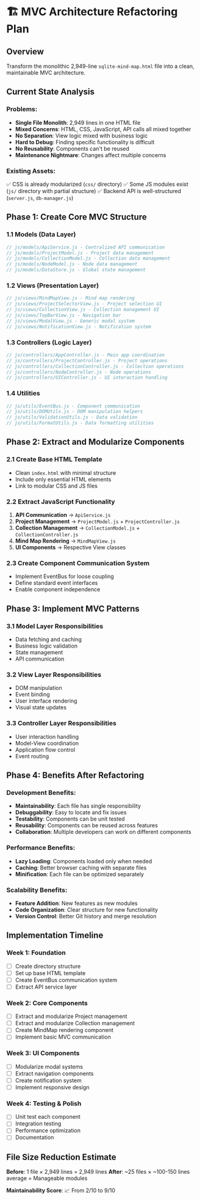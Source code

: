 # 🏗️ MVC Architecture Refactoring Plan

## Overview
Transform the monolithic 2,949-line `sqlite-mind-map.html` file into a clean, maintainable MVC architecture.

## Current State Analysis

### Problems:
- **Single File Monolith**: 2,949 lines in one HTML file
- **Mixed Concerns**: HTML, CSS, JavaScript, API calls all mixed together
- **No Separation**: View logic mixed with business logic
- **Hard to Debug**: Finding specific functionality is difficult
- **No Reusability**: Components can't be reused
- **Maintenance Nightmare**: Changes affect multiple concerns

### Existing Assets:
✅ CSS is already modularized (`css/` directory)
✅ Some JS modules exist (`js/` directory with partial structure)
✅ Backend API is well-structured (`server.js`, `db-manager.js`)

## Phase 1: Create Core MVC Structure

### 1.1 Models (Data Layer)
```javascript
// js/models/ApiService.js - Centralized API communication
// js/models/ProjectModel.js - Project data management
// js/models/CollectionModel.js - Collection data management  
// js/models/NodeModel.js - Node data management
// js/models/DataStore.js - Global state management
```

### 1.2 Views (Presentation Layer)
```javascript
// js/views/MindMapView.js - Mind map rendering
// js/views/ProjectSelectorView.js - Project selection UI
// js/views/CollectionView.js - Collection management UI
// js/views/TopBarView.js - Navigation bar
// js/views/ModalView.js - Generic modal system
// js/views/NotificationView.js - Notification system
```

### 1.3 Controllers (Logic Layer)
```javascript
// js/controllers/AppController.js - Main app coordination
// js/controllers/ProjectController.js - Project operations
// js/controllers/CollectionController.js - Collection operations
// js/controllers/NodeController.js - Node operations
// js/controllers/UIController.js - UI interaction handling
```

### 1.4 Utilities
```javascript
// js/utils/EventBus.js - Component communication
// js/utils/DOMUtils.js - DOM manipulation helpers
// js/utils/ValidationUtils.js - Data validation
// js/utils/FormatUtils.js - Data formatting utilities
```

## Phase 2: Extract and Modularize Components

### 2.1 Create Base HTML Template
- Clean `index.html` with minimal structure
- Include only essential HTML elements
- Link to modular CSS and JS files

### 2.2 Extract JavaScript Functionality
1. **API Communication** → `ApiService.js`
2. **Project Management** → `ProjectModel.js` + `ProjectController.js`
3. **Collection Management** → `CollectionModel.js` + `CollectionController.js`
4. **Mind Map Rendering** → `MindMapView.js`
5. **UI Components** → Respective View classes

### 2.3 Create Component Communication System
- Implement EventBus for loose coupling
- Define standard event interfaces
- Enable component independence

## Phase 3: Implement MVC Patterns

### 3.1 Model Layer Responsibilities
- Data fetching and caching
- Business logic validation
- State management
- API communication

### 3.2 View Layer Responsibilities
- DOM manipulation
- Event binding
- User interface rendering
- Visual state updates

### 3.3 Controller Layer Responsibilities
- User interaction handling
- Model-View coordination
- Application flow control
- Event routing

## Phase 4: Benefits After Refactoring

### Development Benefits:
- **Maintainability**: Each file has single responsibility
- **Debuggability**: Easy to locate and fix issues
- **Testability**: Components can be unit tested
- **Reusability**: Components can be reused across features
- **Collaboration**: Multiple developers can work on different components

### Performance Benefits:
- **Lazy Loading**: Components loaded only when needed
- **Caching**: Better browser caching with separate files
- **Minification**: Each file can be optimized separately

### Scalability Benefits:
- **Feature Addition**: New features as new modules
- **Code Organization**: Clear structure for new functionality
- **Version Control**: Better Git history and merge resolution

## Implementation Timeline

### Week 1: Foundation
- [ ] Create directory structure
- [ ] Set up base HTML template
- [ ] Create EventBus communication system
- [ ] Extract API service layer

### Week 2: Core Components  
- [ ] Extract and modularize Project management
- [ ] Extract and modularize Collection management
- [ ] Create MindMap rendering component
- [ ] Implement basic MVC communication

### Week 3: UI Components
- [ ] Modularize modal systems
- [ ] Extract navigation components
- [ ] Create notification system
- [ ] Implement responsive design

### Week 4: Testing & Polish
- [ ] Unit test each component
- [ ] Integration testing
- [ ] Performance optimization
- [ ] Documentation

## File Size Reduction Estimate

**Before**: 1 file × 2,949 lines = 2,949 lines
**After**: ~25 files × ~100-150 lines average = Manageable modules

**Maintainability Score**: 📈 From 2/10 to 9/10
